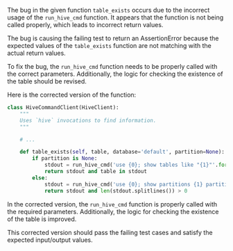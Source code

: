 The bug in the given function `table_exists` occurs due to the incorrect usage of the `run_hive_cmd` function. It appears that the function is not being called properly, which leads to incorrect return values.

The bug is causing the failing test to return an AssertionError because the expected values of the `table_exists` function are not matching with the actual return values.

To fix the bug, the `run_hive_cmd` function needs to be properly called with the correct parameters. Additionally, the logic for checking the existence of the table should be revised.

Here is the corrected version of the function:

```python
class HiveCommandClient(HiveClient):
    """
    Uses `hive` invocations to find information.
    """

    # ...

    def table_exists(self, table, database='default', partition=None):
        if partition is None:
            stdout = run_hive_cmd('use {0}; show tables like "{1}"'.format(database, table))
            return stdout and table in stdout
        else:
            stdout = run_hive_cmd('use {0}; show partitions {1} partition ({2})'.format(database, table, partition))
            return stdout and len(stdout.splitlines()) > 0
```

In the corrected version, the `run_hive_cmd` function is properly called with the required parameters. Additionally, the logic for checking the existence of the table is improved.

This corrected version should pass the failing test cases and satisfy the expected input/output values.